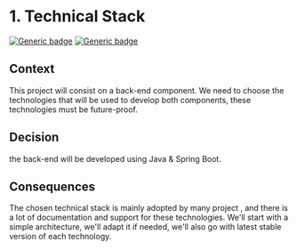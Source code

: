 # 1. Technical Stack

[![Generic badge](https://img.shields.io/badge/Date-2023/10/24-blue.svg)](https://shields.io/)
[![Generic badge](https://img.shields.io/badge/Status-Accepted-Green.svg)](https://shields.io/)

## Context

This project will consist on a back-end component. 
We need to choose the technologies that will be used to develop both components, these technologies must be future-proof.
## Decision

the back-end will be developed using Java & Spring Boot.

## Consequences

The chosen technical stack is mainly adopted by many project , and there is a lot of documentation and support for these technologies.
We'll start with a simple architecture, we'll adapt it if needed, we'll also go with latest stable version of each technology.